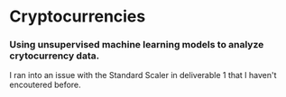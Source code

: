 # Cryptocurrencies

### Using unsupervised machine learning models to analyze crytocurrency data.

I ran into an issue with the Standard Scaler in deliverable 1 that I haven't encoutered before.